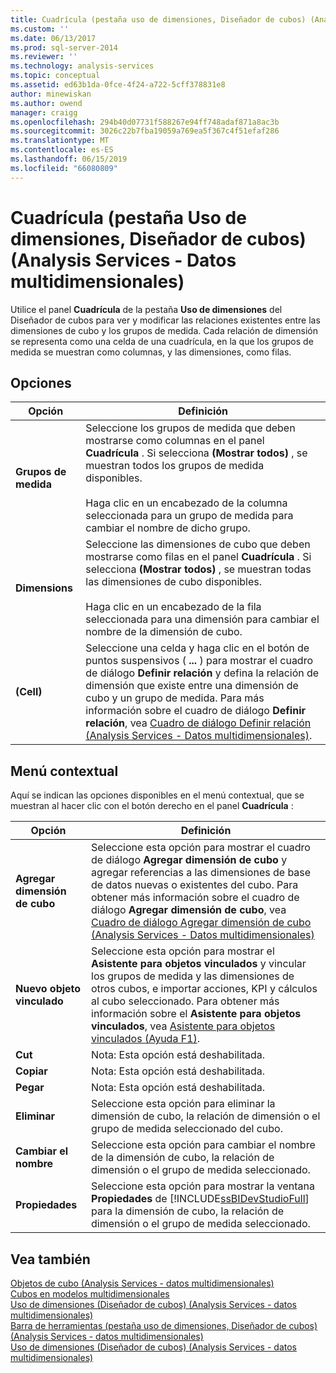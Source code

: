 ```yaml
---
title: Cuadrícula (pestaña uso de dimensiones, Diseñador de cubos) (Analysis Services - datos multidimensionales) | Microsoft Docs
ms.custom: ''
ms.date: 06/13/2017
ms.prod: sql-server-2014
ms.reviewer: ''
ms.technology: analysis-services
ms.topic: conceptual
ms.assetid: ed63b1da-0fce-4f24-a722-5cff378831e8
author: minewiskan
ms.author: owend
manager: craigg
ms.openlocfilehash: 294b40d07731f588267e94ff748adaf871a8ac3b
ms.sourcegitcommit: 3026c22b7fba19059a769ea5f367c4f51efaf286
ms.translationtype: MT
ms.contentlocale: es-ES
ms.lasthandoff: 06/15/2019
ms.locfileid: "66080809"
---
```

# <a name="grid-dimension-usage-tab-cube-designer-analysis-services---multidimensional-data"></a>Cuadrícula (pestaña Uso de dimensiones, Diseñador de cubos) (Analysis Services - Datos multidimensionales)
  Utilice el panel **Cuadrícula** de la pestaña **Uso de dimensiones** del Diseñador de cubos para ver y modificar las relaciones existentes entre las dimensiones de cubo y los grupos de medida. Cada relación de dimensión se representa como una celda de una cuadrícula, en la que los grupos de medida se muestran como columnas, y las dimensiones, como filas.  
  
## <a name="options"></a>Opciones  
  
|Opción|Definición|  
|------------|----------------|  
|**Grupos de medida**|Seleccione los grupos de medida que deben mostrarse como columnas en el panel **Cuadrícula** . Si selecciona **(Mostrar todos)** , se muestran todos los grupos de medida disponibles.<br /><br /> Haga clic en un encabezado de la columna seleccionada para un grupo de medida para cambiar el nombre de dicho grupo.|  
|**Dimensions**|Seleccione las dimensiones de cubo que deben mostrarse como filas en el panel **Cuadrícula** . Si selecciona **(Mostrar todos)** , se muestran todas las dimensiones de cubo disponibles.<br /><br /> Haga clic en un encabezado de la fila seleccionada para una dimensión para cambiar el nombre de la dimensión de cubo.|  
|**(Cell)**|Seleccione una celda y haga clic en el botón de puntos suspensivos ( **...** ) para mostrar el cuadro de diálogo **Definir relación** y defina la relación de dimensión que existe entre una dimensión de cubo y un grupo de medida. Para más información sobre el cuadro de diálogo **Definir relación**, vea [Cuadro de diálogo Definir relación &#40;Analysis Services - Datos multidimensionales&#41;](define-relationship-dialog-box-analysis-services-multidimensional-data.md).|  
  
## <a name="context-menu"></a>Menú contextual  
 Aquí se indican las opciones disponibles en el menú contextual, que se muestran al hacer clic con el botón derecho en el panel **Cuadrícula** :  
  
|Opción|Definición|  
|------------|----------------|  
|**Agregar dimensión de cubo**|Seleccione esta opción para mostrar el cuadro de diálogo **Agregar dimensión de cubo** y agregar referencias a las dimensiones de base de datos nuevas o existentes del cubo. Para obtener más información sobre el cuadro de diálogo **Agregar dimensión de cubo**, vea [Cuadro de diálogo Agregar dimensión de cubo &#40;Analysis Services - Datos multidimensionales&#41;](add-cube-dimension-dialog-box-analysis-services-multidimensional-data.md)|  
|**Nuevo objeto vinculado**|Seleccione esta opción para mostrar el **Asistente para objetos vinculados** y vincular los grupos de medida y las dimensiones de otros cubos, e importar acciones, KPI y cálculos al cubo seleccionado. Para obtener más información sobre el **Asistente para objetos vinculados**, vea [Asistente para objetos vinculados (Ayuda F1)](linked-object-wizard-f1-help.md).|  
|**Cut**|Nota: Esta opción está deshabilitada.|  
|**Copiar**|Nota: Esta opción está deshabilitada.|  
|**Pegar**|Nota: Esta opción está deshabilitada.|  
|**Eliminar**|Seleccione esta opción para eliminar la dimensión de cubo, la relación de dimensión o el grupo de medida seleccionado del cubo.|  
|**Cambiar el nombre**|Seleccione esta opción para cambiar el nombre de la dimensión de cubo, la relación de dimensión o el grupo de medida seleccionado.|  
|**Propiedades**|Seleccione esta opción para mostrar la ventana **Propiedades** de [!INCLUDE[ssBIDevStudioFull](../includes/ssbidevstudiofull-md.md)] para la dimensión de cubo, la relación de dimensión o el grupo de medida seleccionado.|  
  
## <a name="see-also"></a>Vea también  
 [Objetos de cubo &#40;Analysis Services - datos multidimensionales&#41;](multidimensional-models-olap-logical-cube-objects/cube-objects-analysis-services-multidimensional-data.md)   
 [Cubos en modelos multidimensionales](multidimensional-models/cubes-in-multidimensional-models.md)   
 [Uso de dimensiones &#40;Diseñador de cubos&#41; &#40;Analysis Services - datos multidimensionales&#41;](dimension-usage-cube-designer-analysis-services-multidimensional-data.md)   
 [Barra de herramientas &#40;pestaña uso de dimensiones, Diseñador de cubos&#41; &#40;Analysis Services - datos multidimensionales&#41;](toolbar-dimension-usage-cube-designer-analysis-services-multidimensional-data.md)   
 [Uso de dimensiones &#40;Diseñador de cubos&#41; &#40;Analysis Services - datos multidimensionales&#41;](dimension-usage-cube-designer-analysis-services-multidimensional-data.md)  
  
  
